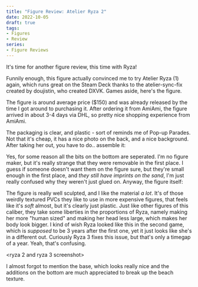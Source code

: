 ```yaml
---
title: "Figure Review: Atelier Ryza 2"
date: 2022-10-05
draft: true
tags:
- Figures
- Review
series:
- Figure Reviews
---
```


It's time for another figure review, this time with Ryza!
<!--more-->
Funnily enough, this figure actually convinced me to try Atelier Ryza (1) again, which runs great on the Steam Deck thanks
to the atelier-sync-fix created by doujistin, who created DXVK. Games aside, here's the figure.

The figure is around average price ($150) and was already released by the time I got around to purchasing it.
After ordering it from AmiAmi, the figure arrived in about 3-4 days via DHL, so pretty nice shopping experience
from AmiAmi.

The packaging is clear, and plastic - sort of reminds me of Pop-up Parades. Not that it's cheap,
it has a nice photo on the back, and a nice background. After taking her out, you have to do.. assemble it:

<picture of accessories>

Yes, for some reason all the bits on the bottom are seperated. I'm no figure maker, but it's
really strange that they were removable in the first place. I guess if someone doesn't want them on the figure sure, but
they're small enough in the first place, and _they still have imprints on the sand_, I'm just really
confused why they weren't just glued on. Anyway, the figure itself:

The figure is really well sculpted, and I like the material _a lot_. It's of those weirdly
textured PVCs they like to use in more expensive figures, that feels like it's _soft_ almost, but it's clearly just plastic.
Just like other figures of this caliber, they take some liberties in the proportions of Ryza, namely making her more "human sized" and
making her head less large, which makes her body look bigger. I kind of wish Ryza looked like this in the second game, which is _supposed_ to be 3
years after the first one, yet it just looks like she's in a different out. Curiously Ryza 3 fixes this issue, but that's only
a timegap of a year. Yeah, that's confusing.

<ryza 2 and ryza 3 screenshot>

I almost forgot to mention the base, which looks really nice and the additions on the bottom
are much appreciated to break up the beach texture.
